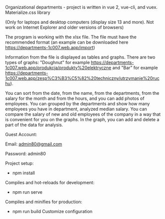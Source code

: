 Organizational departments - project is written in vue 2, vue-cli, and vuex.
Materialize.css library

(Only for laptops and desktop computers (display size 13 and more). Not work on Internet Explorer and older versions of browsers)

The program is working with the xlsx file. The file must have the recommended format (an example can be downloaded here https://departments-1c007.web.app/import)

Information from the file is displayed as tables and graphs. 
There are two types of graphs:
"Doughnut" for example https://departments-1c007.web.app/produkcja/produkty%20elektryczne and 
"Bar" for example https://departments-1c007.web.app/zesp%C3%B3%C5%82%20techniczny/utrzymanie%20ruchu).

You can sort from the date, from the name, from the departments, from the salary for the month and from the hours, and you can add photos of employees.
You can grouped by the departments and show how many employees you have in department, analyzed median salary.
You can compare the salary of new and old employees of the company in a way that is convenient for you on the graphs.
In the graph, you can add and delete a part of the data for analysis.

Guest Account: 

Email: admin80@gmail.com

Password: admin80


Project setup:
- npm install

Compiles and hot-reloads for development:
- npm run serve

Compiles and minifies for production:
- npm run build
Customize configuration

